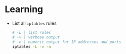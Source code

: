# Learning

* List all `iptables` rules

   ```sh
   # -L | list rules
   # -v | verbose output
   # -n | numeric output for IP addresses and ports
   iptables -L -v -n
   ```
